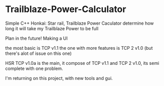 # Trailblaze-Power-Calculator
Simple C++ Honkai: Star rail, Trailblaze Power Caculator determine how long it will take my Trailblaze Power to be full

Plan in the future!
Making a UI

the most basic is TCP v1.1
the one with more features is TCP 2 v1.0 (but there's alot of issue on this one)

HSR TCP v1.0a is the main, it compose of TCP v1.1 and TCP 2 v1.0, its semi complete with one problem.

I'm returning on this project, with new tools and gui.
